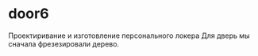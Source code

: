 # door6
Проектиривание и изготовление персонального локера
Для дверь мы сначала фрезезировали дерево.
